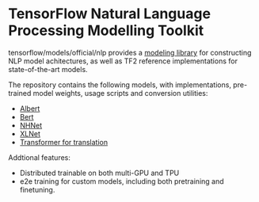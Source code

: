 # TensorFlow Natural Language Processing Modelling Toolkit

tensorflow/models/official/nlp provides a [modeling library](modeling) for constructing
NLP model achitectures, as well as TF2 reference implementations for
state-of-the-art models.

The repository contains the following models, with implementations, pre-trained
model weights, usage scripts and conversion utilities:

* [Albert](albert)
* [Bert](bert)
* [NHNet](nhnet)
* [XLNet](xlnet)
* [Transformer for translation](transformer)

Addtional features:

* Distributed trainable on both multi-GPU and TPU
* e2e training for custom models, including both pretraining and finetuning.
